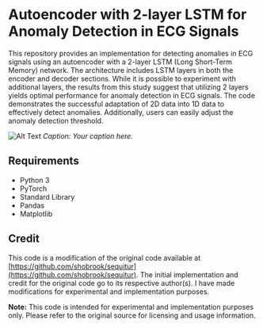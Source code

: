 # Autoencoder with 2-layer LSTM for Anomaly Detection in ECG Signals

This repository provides an implementation for detecting anomalies in ECG signals using an autoencoder with a 2-layer LSTM (Long Short-Term Memory) network. The architecture includes LSTM layers in both the encoder and decoder sections. While it is possible to experiment with additional layers, the results from this study suggest that utilizing 2 layers yields optimal performance for anomaly detection in ECG signals. The code demonstrates the successful adaptation of 2D data into 1D data to effectively detect anomalies. Additionally, users can easily adjust the anomaly detection threshold.

![Alt Text](image_url)
*Caption: Your caption here.*


## Requirements
- Python 3
- PyTorch
- Standard Library
- Pandas
- Matplotlib

## Credit
This code is a modification of the original code available at [https://github.com/shobrook/sequitur](https://github.com/shobrook/sequitur). The initial implementation and credit for the original code go to its respective author(s). I have made modifications for experimental and implementation purposes.

**Note:**
This code is intended for experimental and implementation purposes only. Please refer to the original source for licensing and usage information.
